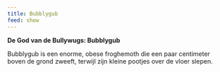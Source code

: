 ```yaml
---
title: Bubblygub
feed: show
---
```


**De God van de Bullywugs: Bubblygub**

Bubblygub is een enorme, obese froghemoth die een paar centimeter boven de grond zweeft, terwijl zijn kleine pootjes over de vloer slepen.